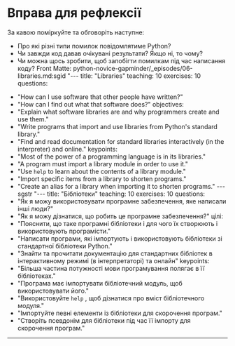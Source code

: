# Вправа для рефлексії

За кавою поміркуйте та обговоріть наступне:
* Про які різні типи помилок повідомлятиме Python?
* Чи завжди код давав очікувані результати? Якщо ні, то чому?
* Чи можна щось зробити, щоб запобігти помилкам під час написання коду? Front Matte: python-novice-gapminder/_episodes/06-libraries.md:sgid "---
title: "Libraries"
teaching: 10
exercises: 10
questions:
- "How can I use software that other people have written?"
- "How can I find out what that software does?"
objectives:
- "Explain what software libraries are and why programmers create and use them."
- "Write programs that import and use libraries from Python's standard library."
- "Find and read documentation for standard libraries interactively (in the interpreter) and online."
keypoints:
- "Most of the power of a programming language is in its libraries."
- "A program must import a library module in order to use it."
- "Use `help` to learn about the contents of a library module."
- "Import specific items from a library to shorten programs."
- "Create an alias for a library when importing it to shorten programs."
---sgstr "---
title: "Бібліотеки"
teaching: 10
exercises: 10
questions:
- "Як я можу використовувати програмне забезпечення, яке написали інші люди?"
- "Як я можу дізнатися, що робить це програмне забезпечення?"
цілі:
- "Пояснити, що таке програмні бібліотеки і для чого їх створюють і використовують програмісти."
- "Написати програми, які імпортують і використовують бібліотеки зі стандартної бібліотеки Python."
- "Знайти та прочитати документацію для стандартних бібліотек в інтерактивному режимі (в інтерпретаторі) та онлайн"
keypoints:
- "Більша частина потужності мови програмування полягає в її бібліотеках."
- "Програма має імпортувати бібліотечний модуль, щоб використовувати його."
- "Використовуйте `help` , щоб дізнатися про вміст бібліотечного модуля."
- "Імпортуйте певні елементи із бібліотеки для скорочення програм."
- "Створіть псевдонім для бібліотеки під час її імпорту для скорочення програм."
---


